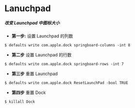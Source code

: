 # Lanuchpad

##### 改变 Launchpad 中图标大小

- **第一步:** 设置 Launchpad 的列数

<!--lang:bash-->
	$ defaults write com.apple.dock springboard-columns -int 8

- **第二步** 设置 Launchpad 的行数

<!--lang:bash-->
	$ defaults write com.apple.dock springboard-rows -int 7
	
- **第三步** 重置 Launchpad

<!--lang:bash-->
	$ defaults write com.apple.dock ResetLaunchPad -bool TRUE
	
- **第四步** 重置 Dock

<!--lang:bash-->
	$ killall Dock